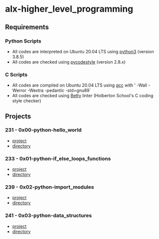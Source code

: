 # alx-higher_level_programming
## Requirements
### Python Scripts
* All codes are interpreted on Ubuntu 20.04 LTS using [python3](https://docs.python.org/3.8/) (version 3.8.5)
* All codes are checked using [pycodestyle](https://pypi.org/project/pycodestyle/) (version 2.8.x)
### C Scripts
* All codes are compiled on Ubuntu 20.04 LTS using [gcc](https://gcc.gnu.org/) with ' -Wall -Werror -Wextra -pedantic -std=gnu89`
* All codes are checked using [Betty](https://github.com/holbertonschool/Betty) linter (Holberton School's C coding style checker)
## Projects
### 231 - 0x00-python-hello_world
* [project](https://alx-intranet.hbtn.io/projects/231)
* [directory](https://github.com/girumtim/alx-higher_level_programming/tree/main/0x00-python-hello_world)
### 233 - 0x01-python-if_else_loops_functions
* [project](https://alx-intranet.hbtn.io/projects/233)
* [directory](https://github.com/girumtim/alx-higher_level_programming/tree/main/0x01-python-if_else_loops_functions)
### 239 - 0x02-python-import_modules
* [project](https://alx-intranet.hbtn.io/projects/239)
* [directory](https://github.com/girumtim/alx-higher_level_programming/tree/main/0x02-python-import_modules)
### 241 - 0x03-python-data_structures
* [project](https://alx-intranet.hbtn.io/projects/241)
* [directory](https://github.com/girumtim/alx-higher_level_programming/tree/main/0x03-python-data_structures)
